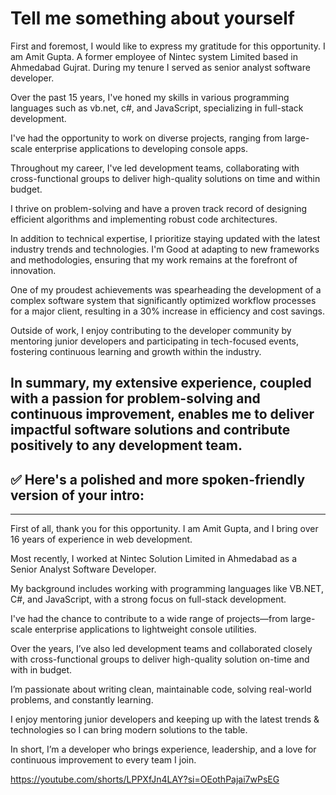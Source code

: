 # Tell me something about yourself

First and foremost, I would like to express my gratitude for this opportunity. I am Amit Gupta. A former employee of Nintec system Limited based in Ahmedabad Gujrat. During my tenure I served as senior analyst software developer. 

Over the past 15 years, I've honed my skills in various programming languages such as vb.net, c#, and JavaScript, specializing in full-stack development. 

I've had the opportunity to work on diverse projects, ranging from large-scale enterprise applications to developing console apps.

Throughout my career, I've led development teams, collaborating with cross-functional groups to deliver high-quality solutions on time and within budget. 

I thrive on problem-solving and have a proven track record of designing efficient algorithms and implementing robust code architectures.

In addition to technical expertise, I prioritize staying updated with the latest industry trends and technologies. I'm Good at adapting to new frameworks and methodologies, ensuring that my work remains at the forefront of innovation.

One of my proudest achievements was spearheading the development of a complex software system that significantly optimized workflow processes for a major client, resulting in a 30% increase in efficiency and cost savings.

Outside of work, I enjoy contributing to the developer community by mentoring junior developers and participating in tech-focused events, fostering continuous learning and growth within the industry.

In summary, my extensive experience, coupled with a passion for problem-solving and continuous improvement, enables me to deliver impactful software solutions and contribute positively to any development team.	
---

## ✅ Here's a polished and more **spoken-friendly** version of your intro:

---
First of all, thank you for this opportunity. I am Amit Gupta, and I bring over 16 years of experience in web development. 

Most recently, I worked at Nintec Solution Limited in Ahmedabad as a Senior Analyst Software Developer.

My background includes working with programming languages like VB.NET, C#, and JavaScript, with a strong focus on full-stack development.
 
I've had the chance to contribute to a wide range of projects—from large-scale enterprise applications to lightweight console utilities.

Over the years, I’ve also led development teams and collaborated closely with cross-functional groups to deliver high-quality solution on-time and with in budget.

I’m passionate about writing clean, maintainable code, solving real-world problems, and constantly learning. 

I enjoy mentoring junior developers and keeping up with the latest trends & technologies so I can bring modern solutions to the table.

In short, I’m a developer who brings experience, leadership, and a love for continuous improvement to every team I join.


https://youtube.com/shorts/LPPXfJn4LAY?si=OEothPajai7wPsEG

